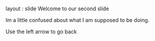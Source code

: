 layout : slide
 Welcome to our second slide 


Im a little confused about what I am supposed to be doing. 

Use the left arrow to go back
